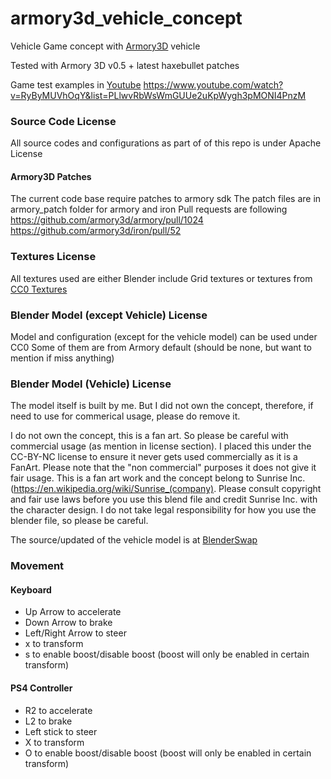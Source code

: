 # armory3d_vehicle_concept
Vehicle Game concept with [Armory3D](https://armory3d.org/) vehicle

Tested with Armory 3D v0.5 + latest haxebullet patches

Game test examples in [Youtube](https://www.youtube.com/watch?v=RyByMUVhOqY&list=PLlwvRbWsWmGUUe2uKpWygh3pMONI4PnzM)
https://www.youtube.com/watch?v=RyByMUVhOqY&list=PLlwvRbWsWmGUUe2uKpWygh3pMONI4PnzM

### Source Code License
All source codes and configurations as part of of this repo is under Apache License

#### Armory3D Patches
The current code base require patches to armory sdk
The patch files are in armory_patch folder for armory and iron
Pull requests are following
https://github.com/armory3d/armory/pull/1024
https://github.com/armory3d/iron/pull/52

### Textures License
All textures used are either Blender include Grid textures or textures from [CC0 Textures](https://cc0textures.com)

### Blender Model (except Vehicle) License
Model and configuration (except for the vehicle model) can be used under CC0
Some of them are from Armory default (should be none, but want to mention if miss anything)

### Blender Model (Vehicle) License
The model itself is built by me. But I did not own the concept, therefore, if need to use for commerical usage, please do remove it.

I do not own the concept, this is a fan art. So please be careful with commercial usage (as mention in license section). I placed this under the CC-BY-NC license to ensure it never gets used commercially as it is a FanArt. Please note that the "non commercial" purposes it does not give it fair usage. This is a fan art work and the concept belong to Sunrise Inc. (https://en.wikipedia.org/wiki/Sunrise_(company). Please consult copyright and fair use laws before you use this blend file and credit Sunrise Inc. with the character design. I do not take legal responsibility for how you use the blender file, so please be careful.

The source/updated of the vehicle model is at [BlenderSwap](https://www.blendswap.com/blends/view/92900)

### Movement
#### Keyboard
- Up Arrow to accelerate
- Down Arrow to brake
- Left/Right Arrow to steer
- x to transform
- s to enable boost/disable boost (boost will only be enabled in certain transform)

#### PS4 Controller
- R2 to accelerate
- L2 to brake
- Left stick to steer
- X to transform
- O to enable boost/disable boost (boost will only be enabled in certain transform)

 